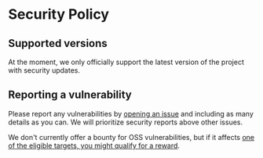 # Security Policy

## Supported versions

At the moment, we only officially support the latest version of the project with security updates.

## Reporting a vulnerability

Please report any vulnerabilities by [opening an issue]({repository-url}/issues/new) and including as many details as you can. We will prioritize security reports above other issues.

We don't currently offer a bounty for OSS vulnerabilities, but if it affects [one of the eligible targets, you might qualify for a reward](https://todoist.com/help/articles/doist-bug-bounty-policy).
